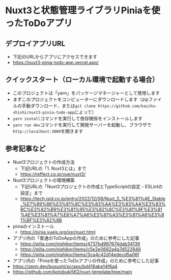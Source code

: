 # Nuxt3と状態管理ライブラリPiniaを使ったToDoアプリ

## デプロイアプリURL
- 下記のURLからアプリにアクセスできます
- https://nuxt3-pinia-todo-app.vercel.app/

## クイックスタート（ローカル環境で起動する場合）
- このプロジェクトは「yarn」をパッケージマネージャーとして使用します
- まずこのプロジェクトをコンピューターにダウンロードします（zipファイルの手動ダウンロード、または`git clone https://github.com/kaichu-shishi/nuxt3-pinia-todo-app`によって）
- `yarn install`コマンドを実行して依存関係をインストールします
- `yarn run dev`コマンドを実行して開発サーバーを起動し、ブラウザで`http://localhost:3000`を開きます

## 参考記事など
- Nuxt3プロジェクトの作成方法
  - 下記URLの「1. Nuxt3とは」まで
  - https://reffect.co.jp/vue/nuxt3/
- Nuxt3プロジェクトの環境構築
  - 下記URLの「Nuxt3プロジェクトの作成とTypeScriptの設定 - ESLintの設定」まで
  - https://tech.isid.co.jp/entry/2022/12/08/Nuxt_3_%E3%81%AE_Stable_%E7%89%88%E3%81%8C%E3%83%AA%E3%83%AA%E3%83%BC%E3%82%B9%E3%81%95%E3%82%8C%E3%81%9F%E3%81%AE%E3%81%A7%E8%A7%A6%E3%81%A3%E3%81%A6%E3%81%BF%E3%82%8B
- piniaのインストール
  - https://pinia.vuejs.org/ssr/nuxt.html
- アプリ内の「普通のToDoAppの作成」のために参考にした記事
  -  https://qiita.com/nishikor/items/4737bd987674dab34139
  -  https://qiita.com/nishikor/items/c5e2e0682a4a7d522846
  -  https://qiita.com/nishikor/items/3ca4c42d14edecd5a06f
-  アプリ内の「Piniaを使ったToDoアプリの作成」のために参考にした記事
  -  https://zenn.dev/bosushi/scraps/bd416abe14f6a4
  -  https://github.com/kotobuki562/nuxt-template/tree/main
